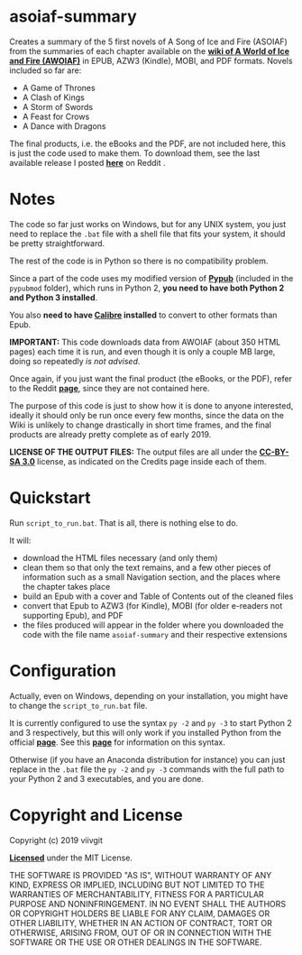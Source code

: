# asoiaf-summary #

Creates a summary of the 5 first novels of A Song of Ice and Fire (ASOIAF) from the summaries of each chapter available on the [**wiki of A World of Ice and Fire (AWOIAF)**](https://awoiaf.westeros.org) in EPUB, AZW3 (Kindle), MOBI, and PDF formats.
Novels included so far are:
* A Game of Thrones
* A Clash of Kings
* A Storm of Swords
* A Feast for Crows
* A Dance with Dragons

The final products, i.e. the eBooks and the PDF, are not included here, this is just the code used to make them.
To download them, see the last available release I posted [**here**](https://www.reddit.com/r/asoiaf/comments/8zki6e/spoilers_main_update_v11_ebookpdf_summary_of_all/) on Reddit .

# Notes #
The code so far just works on Windows, but for any UNIX system, you just need to replace the `.bat` file with a shell file that fits your system, it should be pretty straightforward.

The rest of the code is in Python so there is no compatibility problem.

Since a part of the code uses my modified version of [**Pypub**](https://github.com/wcember/pypub) (included in the `pypubmod` folder), which runs in Python 2, **you need to have both Python 2 and Python 3 installed**.

You also **need to have [**Calibre**](https://calibre-ebook.com/) installed** to convert to other formats than Epub.

**IMPORTANT:** This code downloads data from AWOIAF (about 350 HTML pages) each time it is run, and even though it is only a couple MB large, doing so repeatedly _is not advised_.

Once again, if you just want the final product (the eBooks, or the PDF), refer to the Reddit [**page**](https://www.reddit.com/r/asoiaf/comments/8zki6e/spoilers_main_update_v11_ebookpdf_summary_of_all/), since they are not contained here.

The purpose of this code is just to show how it is done to anyone interested, ideally it should only be run once every few months, since the data on the Wiki is unlikely to change drastically in short time frames, and the final products are already  pretty complete as of early 2019.

**LICENSE OF THE OUTPUT FILES:** The output files are all under the [**CC-BY-SA 3.0**](https://creativecommons.org/licenses/by-sa/3.0/) license, as indicated on the Credits page inside each of them.

# Quickstart #
Run `script_to_run.bat`. That is all, there is nothing else to do.

It will:
* download the HTML files necessary (and only them)
* clean them so that only the text remains, and a few other pieces of information such as a small Navigation section, and the places where the chapter takes place
* build an Epub with a cover and Table of Contents out of the cleaned files
* convert that Epub to AZW3 (for Kindle), MOBI (for older e-readers not supporting Epub), and PDF
* the files produced will appear in the folder where you downloaded the code with the file name `asoiaf-summary` and their respective extensions

# Configuration #
Actually, even on Windows, depending on your installation, you might have to change the `script_to_run.bat` file.

It is currently configured to use the syntax `py -2` and `py -3` to start Python 2 and 3 respectively, but this will only work if you installed Python from the official [**page**](https://www.python.org/downloads/windows/). See this [**page**](https://docs.python.org/3/using/windows.html#getting-started) for information on this syntax.

Otherwise (if you have an Anaconda distribution for instance) you can just replace in the `.bat` file the `py -2` and `py -3` commands with the full path to your Python 2 and 3 executables, and you are done.

# Copyright and License #

Copyright (c) 2019 viivgit

[**Licensed**](https://github.com/viivgit/asoiaf-summary/blob/master/LICENSE) under the MIT License.

THE SOFTWARE IS PROVIDED "AS IS", WITHOUT WARRANTY OF ANY KIND, EXPRESS OR IMPLIED, INCLUDING BUT NOT LIMITED TO THE WARRANTIES OF MERCHANTABILITY, FITNESS FOR A PARTICULAR PURPOSE AND NONINFRINGEMENT. IN NO EVENT SHALL THE AUTHORS OR COPYRIGHT HOLDERS BE LIABLE FOR ANY CLAIM, DAMAGES OR OTHER LIABILITY, WHETHER IN AN ACTION OF CONTRACT, TORT OR OTHERWISE, ARISING FROM, OUT OF OR IN CONNECTION WITH THE SOFTWARE OR THE USE OR OTHER DEALINGS IN THE SOFTWARE.
